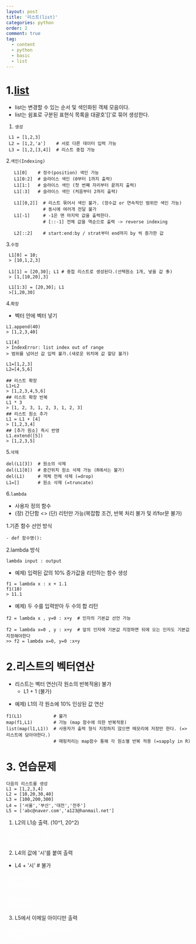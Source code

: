 ```yaml
---
layout: post
title: '리스트(list)'
categories: python
order: 2
comment: true
tag:
  - content
  - python
  - basic
  - list
---
```


# 1.[list](https://python-reference.readthedocs.io/en/latest/docs/list/)
- list는 변경할 수 있는 순서 및 색인화된 객체 모음이다. 
- list는 쉼표로 구분된 표현식 목록을 대괄호'[]'로 묶어 생성한다.

1. `생성`
```
 L1 = [1,2,3]
 L2 = [1,2,'a']    # 서로 다른 데이터 입력 가능
 L3 = [1,2,[3,4]]  # 리스트 중첩 가능
```




2.`색인(Indexing)`
 ```
    L1[0]    # 정수(position) 색인 가능
    L1[0:2]  # 슬라이스 색인 (0부터 1까지 출력)
    L1[1:]   # 슬라이스 색인 (첫 번째 자리부터 끝까지 출력)
    L1[:3]   # 슬라이스 색인 (처음부터 2까지 출력)
 
    L1[[0,2]]  # 리스트 묶어서 색인 불가. (정수값 or 연속적인 범위만 색인 가능)
               # 동시에 여러개 전달 불가
    L1[-1]     # -1은 맨 마지막 값을 출력한다. 
               # [::-1] 전체 값을 역순으로 출력 -> reverse indexing
    
    L2[::2]    # start:end:by / strat부터 end까지 by 씩 증가한 값
 ```

3.`수정`
 ```
  L1[0] = 10;
  > [10,1,2,3]     
 
  L1[1] = [20,30]; L1 # 중첩 리스트로 생성된다.(선택원소 1개, 넣을 값 多)
  > [1,[10,20],3]
  
  L1[1:3] = [20,30]; L1
  >[1,20,30]
 ```

4.`확장`
 - 벡터 안에 벡터 넣기
 ```
 L1.append(40)
 > [1,2,3,40]
 
 L1[4]
 > IndexError: list index out of range
 > 범위를 넘어선 값 입력 불가.(새로운 위치에 값 할당 불가)
 
 L1=[1,2,3]
 L2=[4,5,6]
 
 ## 리스트 확장
 L1+L2    
 > [1,2,3,4,5,6]
 ## 리스트 확장 반복
 L1 * 3
 > [1, 2, 3, 1, 2, 3, 1, 2, 3]
 ## 리스트 원소 추가
 L1 = L1 + [4]
 > [1,2,3,4]
 ## [추가 원소] 즉시 반영
 L1.extend([5])
 > [1,2,3,5]
 ```
5.`삭제`
 ```
 del(L1[3])  # 원소의 삭제
 del(L1[0])  # 중간위치 원소 삭제 가능 (R에서는 불가)
 del(L1)     # 객체 전체 삭제 (=drop)
 L1=[]       # 원소 삭제 (=truncate)
 ```

6.`lambda` 
 - 사용자 정의 함수
 - (장) 간단함  <> (단) 리턴만 가능(복잡합 조건, 반복 처리 불가 및 if/for문 불가)
 
1.기존 함수 선언 방식
 ```
 - def 함수명():
 ```
2.lambda 방식
 ```
 lambda input : output
```
 * 예제) 입력된 값의 10% 증가값을 리턴하는 함수 생성
  ```
 f1 = lambda x : x + 1.1
 f1(10) 
 > 11.1
  ```
 * 예제) 두 수를 입력받아 두 수의 합 리턴
 ```
 f2 = lambda x , y=0 : x+y  # 인자의 기본값 선언 가능
 
 f2 = lambda x=0 , y : x+y  # 앞의 인자에 기본값 지정하면 뒤에 오는 인자도 기본값 지정해야한다
 >> f2 = lambda x=0, y=0 :x+y
 ```

# 2.리스트의 벡터연산
- 리스트는 벡터 연산(각 원소의 반복적용) 불가
    - L1 + 1 (불가)
 * 예제) L1의 각 원소에 10% 인상된 값 연산
 ```
 f1(L1)            # 불가
 map(f1,L1)        # 가능 (map 함수에 의한 반복적용)
 list(map(l1,L1))  # 사용자가 출력 형식 지정하지 않으면 메모리에 저장만 한다. (=> 리스트에 담아야한다.)
                   # 매핑처리는 map함수 통해 각 원소별 반복 적용 (=sapply in R)
 ```


# 3. 연습문제
 ```
 다음의 리스트를 생성
 L1 = [1,2,3,4]
 L2 = [10,20,30,40]
 L3 = [100,200,300]
 L4 = ['서울','부산','대전','전주']
 L5 = ['abc@naver.com','a123@hanmail.net']
 ```
 1. L2의 L1승 출력. (10^1, 20^2)
<div style="color:white">t1=lambda x,y : x**y</div>
<div style="color:white">list(map(t1,L2,L1))</div>

 2. L4의 값에 '시'를 붙여 출력  
- L4 + '시'  # 불가
<div style="color:white">t2=lambda x,y='시':x+y</div>
<div style="color:white">list(map(t2,L4))</div>
<div style="color:white">또는</div>
<div style="color:white">t2=lambda x : x + '시'</div>
<div style="color:white">list(map(t2,L4))</div>

 3. L5에서 이메일 아이디만 출력
<div style="color:white">t3=lambda x : x.split('@')[0]</div>
<div style="color:white">list(map(t3, L5))</div>

